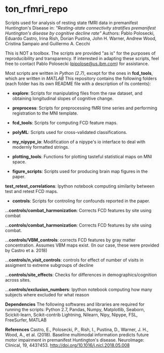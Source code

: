 # ton_rfmri_repo

Scripts used for analysis of resting state fMRI data in premanifest Huntington's Disease in:
*"Resting-state connectivity stratifies premanifest Huntington's disease by cognitive decline rate"*
Authors: Pablo Polosecki, Eduardo Castro, Irina Rish, Dorian Pustina, John H. Warner, Andrew Wood, Cristina Sampaio and Guillermo A. Cecchi

This is NOT a toolbox. The scripts are provided "as is" for the purposes of reproducibility and transparency. If interested in adapting these scripts, feel free to  contact Pablo Polosecki (pipolose@us.ibm.com) for assistance.


Most scripts are written in *Python (2.7)*, except for the ones in **fcd_tools**, which are written in *MATLAB*
This repository contains the following folders (each folder has its own README file with a description of its contents):

* **explore**: Scripts for manipulating files from the raw dataset, and obtaining longitudinal slopes of cognitive change.

* **preprocess**: Scripts for preprocessing fMRI time series and performing registration to the MNI template.

* **fcd_tools**: Scripts for computing FCD feature maps.

* **polyML**: Scripts used for cross-validated classifications.

* **my_nipype_io**: Modification of a nipype's io interface to deal with modernly formatted strings.

* **plotting_tools**: Functions for plotting tasteful statistical maps on MNI space.

* **figure_scripts**: Scripts used for producing brain map figures in the paper.

**test_retest_correlations**: Ipython notebook computing similarity between test and retest FCD maps.

* **controls**: Scripts for controling for confounds reported in the paper.

...**controls/combat_harmonization**: Corrects FCD features by site using combat

...**controls/combat_harmonization**: Corrects FCD features by site using combat.

...**controls/VBM_controls**: corrects FCD features by gray matter concentration. Assumes VBM maps exist. (In our case, these were provided by Castro et a. 2018)

...**controls/n_visit_controls**: controls for effect of number of visits in assigment to extreme subgroups of decline

...**controls/site_effects**: Checks for differences in demographics/cognition across sites.

...**controls/exclusion_numbers**: Ipython notebook computing how many subjects where excluded for what reason


**Dependencies**
The following softwares and libraries are required for running the scripts:
Python 2.7, Pandas, Numpy, Matplotlib, Seaborn, Scickit-learn, Scikit-contrib Lightning, Nilearn, Nipy, Nipype, FSL, FreeSurfer, MATLAB

**References**
Castro, E., Polosecki, P., Rish, I., Pustina, D., Warner, J. H., Wood, A., et al. (2018). Baseline multimodal information predicts future motor impairment in premanifest Huntington's disease. NeuroImage: Clinical, 19, 443?453. http://doi.org/10.1016/j.nicl.2018.05.008